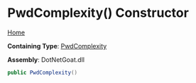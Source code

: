 # PwdComplexity\(\) Constructor

[Home](../../../../../README.md)

**Containing Type**: [PwdComplexity](../README.md)

**Assembly**: DotNetGoat\.dll

```csharp
public PwdComplexity()
```

